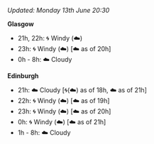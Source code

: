 *Updated: Monday 13th June 20:30*

**Glasgow**

* 21h, 22h: :cyclone: Windy (:cloud:)
* 23h: :cyclone: Windy (:cloud:) [:cloud: as of 20h]
* 0h - 8h: :cloud: Cloudy

**Edinburgh**

* 21h: :cloud: Cloudy [:cyclone:(:cloud:) as of 18h, :cloud: as of 21h]
* 22h: :cyclone: Windy (:cloud:) [:cloud: as of 19h]
* 23h: :cyclone: Windy (:cloud:) [:cloud: as of 20h]
* 0h: :cyclone: Windy (:cloud:) [:cloud: as of 21h]
* 1h - 8h: :cloud: Cloudy
